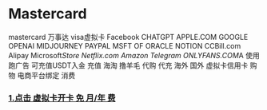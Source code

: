 # Mastercard
mastercard 万事达  visa虚拟卡 Facebook  CHATGPT APPLE.COM GOOGLE OPENAI  MIDJOURNEY PAYPAL  MSFT OF  ORACLE NOTION CCBill.com  Alipay  Microsoft*Store Netflix.com Amazon Telegram ONLYFANS.COM*A  使用 跑广告 可充值USDT入金 充值 海淘 撸羊毛 代购 代充 海外 国外 虚拟卡信用卡 购物 电商平台绑定 消费

<h3>
<a href="https://sourl.cn/WX2ehk" rel="nofollow">1.点击 虚拟卡开卡 免 月/年 费 </a>
<h3/>
